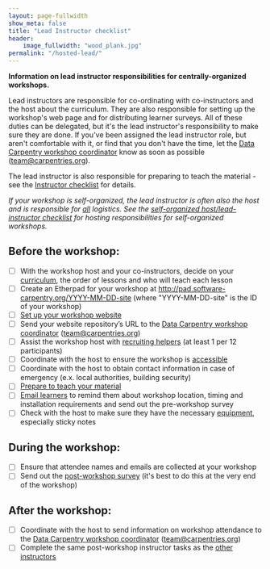 ```yaml
---
layout: page-fullwidth
show_meta: false
title: "Lead Instructor checklist"
header:
    image_fullwidth: "wood_plank.jpg"
permalink: "/hosted-lead/"
---
```


**Information on lead instructor responsibilities for centrally-organized workshops.**

Lead instructors are responsible for co-ordinating with co-instructors and the host about the curriculum. They are also responsible for setting up the workshop's web page and for distributing learner surveys. All of these duties can be delegated, but it's the lead instructor's responsibility to make sure they are done. If you've been assigned the lead instructor role, but aren't comfortable with it, or find that you don't have the time, let the [Data Carpentry workshop coordinator](mailto:team@carpentries.org) know as soon as possible (team@carpentries.org).


The lead instructor is also responsible for preparing to teach the material - see the [Instructor checklist](/instructor-checklist/) for details.

*If your workshop is self-organized, the lead instructor is often also the host and is responsible for <u>all</u> logistics. See the [self-organized host/lead-instructor checklist](/self-org-lead/) for hosting responsibilities for self-organized workshops.*

## Before the workshop:  
- [ ] With the workshop host and your co-instructors, decide on your [curriculum](/workshops/), the order of lessons and who will teach each lesson  
- [ ] Create an Etherpad for your workshop at http://pad.software-carpentry.org/YYYY-MM-DD-site (where "YYYY-MM-DD-site" is the ID of your workshop)
- [ ] [Set up your workshop website](https://github.com/datacarpentry/workshop-template)  
- [ ] Send your website repository’s URL to the [Data Carpentry workshop coordinator](mailto:team@carpentries.org) (team@carpentries.org)  
- [ ] Assist the workshop host with [recruiting helpers](/email-templates/#recruiting-helpers) (at least 1 per 12 participants)  
- [ ] Coordinate with the host to ensure the workshop is [accessible](/accessibility/)
- [ ] Coordinate with the host to obtain contact information in case of emergency (e.x. local authorities, building security)
- [ ] [Prepare to teach your material](/instructor-checklist/) 
- [ ] [Email learners](/email-templates/#email-learners-before-workshop) to remind them about workshop location, timing and installation requirements and send out the pre-workshop survey 
- [ ] Check with the host to make sure they have the necessary [equipment](/equipment-checklist/), especially sticky notes

## During the workshop:  
- [ ] Ensure that attendee names and emails are collected at your workshop
- [ ] Send out the [post-workshop survey](/email-templates/#email-learners-after-workshop) (it's best to do this at the very end of the workshop)  

## After the workshop:  
- [ ] Coordinate with the host to send information on workshop attendance to the [Data Carpentry workshop coordinator](mailto:team@carpentries.org) (team@carpentries.org)  
- [ ] Complete the same post-workshop instructor tasks as the [other instructors](/instructor-checklist/)

